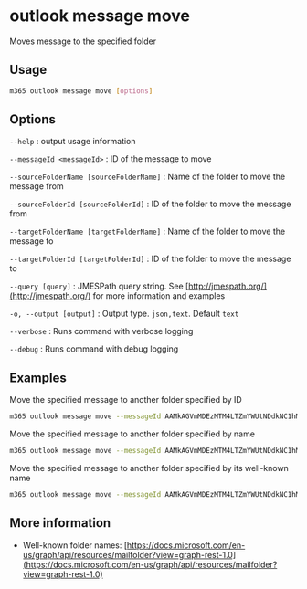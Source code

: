# outlook message move

Moves message to the specified folder

## Usage

```sh
m365 outlook message move [options]
```

## Options

`--help`
: output usage information

`--messageId <messageId>`
: ID of the message to move

`--sourceFolderName [sourceFolderName]`
: Name of the folder to move the message from

`--sourceFolderId [sourceFolderId]`
: ID of the folder to move the message from

`--targetFolderName [targetFolderName]`
: Name of the folder to move the message to

`--targetFolderId [targetFolderId]`
: ID of the folder to move the message to

`--query [query]`
: JMESPath query string. See [http://jmespath.org/](http://jmespath.org/) for more information and examples

`-o, --output [output]`
: Output type. `json,text`. Default `text`

`--verbose`
: Runs command with verbose logging

`--debug`
: Runs command with debug logging

## Examples

Move the specified message to another folder specified by ID

```sh
m365 outlook message move --messageId AAMkAGVmMDEzMTM4LTZmYWUtNDdkNC1hMDZiLTU1OGY5OTZhYmY4OABGAAAAAAAiQ8W967B7TKBjgx9rVEURBwAiIsqMbYjsT5e-T7KzowPTAAAAAAEMAAAiIsqMbYjsT5e-T7KzowPTAALdyzhHAAA= --sourceFolderId AAMkAGVmMDEzMTM4LTZmYWUtNDdkNC1hMDZiLTU1OGY5OTZhYmY4OAAuAAAAAAAiQ8W967B7TKBjgx9rVEURAQAiIsqMbYjsT5e-T7KzowPTAAAAAAEKAAA= --targetFolderId AAMkAGVmMDEzMTM4LTZmYWUtNDdkNC1hMDZiLTU1OGY5OTZhYmY4OAAuAAAAAAAiQ8W967B7TKBjgx9rVEURAQAiIsqMbYjsT5e-T7KzowPTAAAeUO-fAAA=
```

Move the specified message to another folder specified by name

```sh
m365 outlook message move --messageId AAMkAGVmMDEzMTM4LTZmYWUtNDdkNC1hMDZiLTU1OGY5OTZhYmY4OABGAAAAAAAiQ8W967B7TKBjgx9rVEURBwAiIsqMbYjsT5e-T7KzowPTAAAAAAEMAAAiIsqMbYjsT5e-T7KzowPTAALdyzhHAAA= --sourceFolderName Inbox --targetFolderName "Project X"
```

Move the specified message to another folder specified by its well-known
name

```sh
m365 outlook message move --messageId AAMkAGVmMDEzMTM4LTZmYWUtNDdkNC1hMDZiLTU1OGY5OTZhYmY4OABGAAAAAAAiQ8W967B7TKBjgx9rVEURBwAiIsqMbYjsT5e-T7KzowPTAAAAAAEMAAAiIsqMbYjsT5e-T7KzowPTAALdyzhHAAA= --sourceFolderName inbox --targetFolderName archive
```

## More information

- Well-known folder names: [https://docs.microsoft.com/en-us/graph/api/resources/mailfolder?view=graph-rest-1.0](https://docs.microsoft.com/en-us/graph/api/resources/mailfolder?view=graph-rest-1.0)
